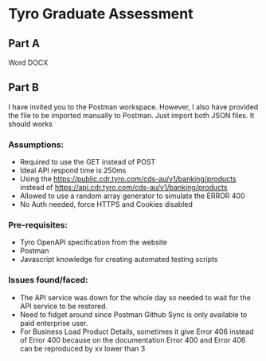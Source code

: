 # Tyro Graduate Assessment

## Part A

Word DOCX

## Part B

I have invited you to the Postman workspace. However, I also have provided the file to be imported manually to Postman. Just import both JSON files. It should works

### Assumptions:

- Required to use the GET instead of POST
- Ideal API respond time is 250ms
- Using the <https://public.cdr.tyro.com/cds-au/v1/banking/products> instead of <https://api.cdr.tyro.com/cds-au/v1/banking/products>
- Allowed to use a random array generator to simulate the ERROR 400
- No Auth needed, force HTTPS and Cookies disabled

### Pre-requisites:

- Tyro OpenAPI specification from the website
- Postman
- Javascript knowledge for creating automated testing scripts 

### Issues found/faced:

- The API service was down for the whole day so needed to wait for the API service to be restored.
- Need to fidget around since Postman Github Sync is only available to paid enterprise user.
- For Business Load Product Details, sometimes it give Error 406 instead of Error 400 because on the documentation Error 400 and Error 406 can be reproduced by xv lower than 3
